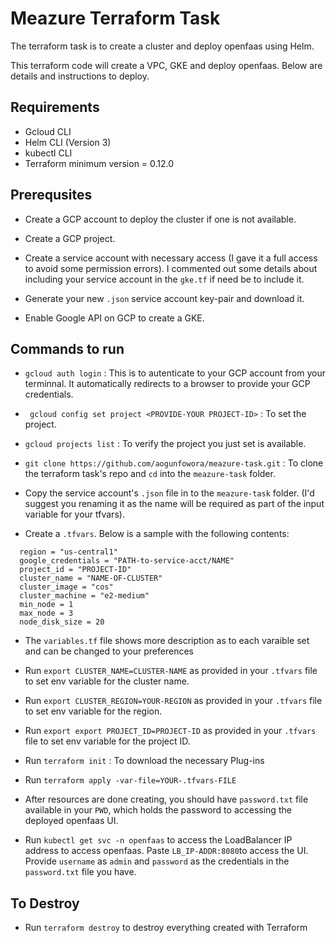 # Meazure Terraform Task

The terraform task is to create a cluster and deploy openfaas using Helm. 

This terraform code will create a VPC, GKE and deploy openfaas. Below are details and instructions to deploy.

## Requirements

* Gcloud CLI
* Helm CLI (Version 3)
* kubectl CLI
* Terraform minimum version = 0.12.0


## Prerequsites

* Create a GCP account to deploy the cluster if one is not available.

* Create a GCP project.

* Create a service account with necessary access (I gave it a full access to avoid some permission errors). I commented out some details about including your service account in the `gke.tf` if need be to include it.

* Generate your new ```.json``` service account key-pair and download it.

* Enable Google API on GCP to create a GKE.

## Commands to run 

* ``` gcloud auth login ``` : This is to autenticate to your GCP account from your terminnal. It automatically redirects to a browser to provide your GCP credentials.

* ``` gcloud config set project <PROVIDE-YOUR PROJECT-ID>``` : To set the project.

*  ``` gcloud projects list ``` : To verify the project you just set is available.

* ``` git clone https://github.com/aogunfowora/meazure-task.git ``` : To clone the terraform task's repo and `cd` into the `meazure-task` folder.

* Copy the service account's `.json` file in to the `meazure-task` folder. (I'd suggest you renaming it as the name will be required as part of the input variable for your tfvars).

* Create a `.tfvars`. Below is a sample with the following contents: 
```
  region = "us-central1"
  google_credentials = "PATH-to-service-acct/NAME"
  project_id = "PROJECT-ID"
  cluster_name = "NAME-OF-CLUSTER"
  cluster_image = "cos"
  cluster_machine = "e2-medium"
  min_node = 1
  max_node = 3
  node_disk_size = 20
```

* The `variables.tf` file shows more description as to each varaible set and can be changed to your preferences

* Run ```export CLUSTER_NAME=CLUSTER-NAME``` as provided in your `.tfvars` file to set env variable for the cluster name.

* Run ```export CLUSTER_REGION=YOUR-REGION``` as provided in your `.tfvars` file to set env variable for the region.

* Run ```export export PROJECT_ID=PROJECT-ID``` as provided in your `.tfvars` file to set env variable for the project ID.

* Run ```terraform init``` : To download the necessary Plug-ins

* Run ```terraform apply -var-file=YOUR-.tfvars-FILE```

* After resources are done creating, you should have `password.txt` file available in your `PWD`, which holds the password to accessing the deployed openfaas UI.

* Run ``` kubectl get svc -n openfaas ``` to access the LoadBalancer IP address to access openfaas. Paste `LB_IP-ADDR:8080`to access the UI. Provide `username` as `admin` and `password` as the credentials in the `password.txt` file you have.


## To Destroy

* Run ```terraform destroy``` to destroy everything created with Terraform

